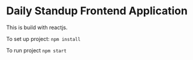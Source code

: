 # Daily Standup Frontend Application

This is build with reactjs.

To set up project: `npm install`

To run project `npm start`
